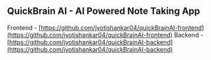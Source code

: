 
## QuickBrain AI - AI Powered Note Taking App

Frontend - [https://github.com/jyotishankar04/quickBrainAI-frontend](https://github.com/jyotishankar04/quickBrainAI-frontend)
Backend - [https://github.com/jyotishankar04/quickBrainAI-backend](https://github.com/jyotishankar04/quickBrainAI-backend)
